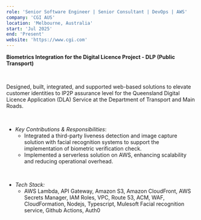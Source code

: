 ```yaml
---
role: 'Senior Software Engineer | Senior Consultant | DevOps | AWS'
company: 'CGI AUS'
location: 'Melbourne, Australia'
start: 'Jul 2025'
end: 'Present'
website: 'https://www.cgi.com'
---
```


**Biometrics Integration for the Digital Licence Project - DLP (Public Transport)​**

</br>

Designed, built, integrated, and supported web-based solutions to elevate customer identities to IP2P assurance level for the Queensland Digital Licence Application (DLA) Service at the Department of Transport and Main Roads.

</br>

- _Key Contributions & Responsibilities_:
  - Integrated a third-party liveness detection and image capture solution with facial recognition systems to support the implementation of biometric verification check.
  - Implemented a serverless solution on AWS, enhancing scalability and reducing operational overhead.

</br>

- _Tech Stack:_ 
  - AWS Lambda, API Gateway, Amazon S3, Amazon CloudFront, AWS Secrets Manager, IAM Roles, VPC, Route 53, ACM, WAF, CloudFormation, Nodejs, Typescript, Mulesoft Facial recognition service, Github Actions, Auth0

</br>
